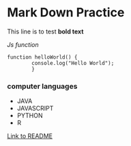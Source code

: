 # Mark Down Practice

This line is to test **bold text**

*Js function* 

``` 
function helloWorld() {
        console.log("Hello World");
        }
```
### computer languages
+ JAVA
+ JAVASCRIPT
+ PYTHON
+ R

[Link to README](https://github.com/merrhaile/markDwnPrcts/edit/main/README.md)
